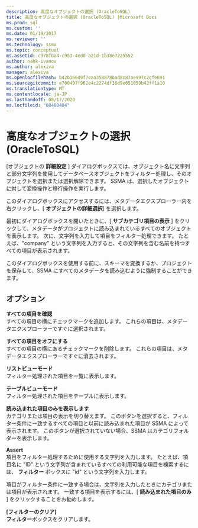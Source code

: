 ```yaml
---
description: 高度なオブジェクトの選択 (OracleToSQL)
title: 高度なオブジェクトの選択 (OracleToSQL) |Microsoft Docs
ms.prod: sql
ms.custom: ''
ms.date: 01/19/2017
ms.reviewer: ''
ms.technology: ssma
ms.topic: conceptual
ms.assetid: c978fba4-c953-4ed0-a21d-1b38e7225552
author: nahk-ivanov
ms.author: alexiva
manager: alexiva
ms.openlocfilehash: b42b166d9f7eaa358878bad8c87ae997c2cfe691
ms.sourcegitcommit: e700497f962e4c2274df16d9e651059b42ff1a10
ms.translationtype: MT
ms.contentlocale: ja-JP
ms.lasthandoff: 08/17/2020
ms.locfileid: "88480484"
---
```

# <a name="advanced-object-selection--oracletosql"></a>高度なオブジェクトの選択 (OracleToSQL)
[オブジェクトの **詳細設定** ] ダイアログボックスでは、オブジェクト名に文字列と部分文字列を使用してデータベースオブジェクトをフィルター処理し、そのオブジェクトを選択または選択解除できます。 SSMA は、選択したオブジェクトに対して変換操作と移行操作を実行します。  
  
このダイアログボックスにアクセスするには、メタデータエクスプローラー内を右クリックし、[ **オブジェクトの詳細選択**] を選択します。  
  
最初にダイアログボックスを開いたときに、[ **サブカテゴリ項目の表示** ] をクリックして、メタデータがプロジェクトに読み込まれているすべてのオブジェクトを表示します。 次に、文字列を入力して項目をフィルター処理できます。 たとえば、"company" という文字列を入力すると、その文字列を含む名前を持つすべての項目が表示されます。  
  
このダイアログボックスを使用する前に、スキーマを変換するか、プロジェクトを保存して、SSMA にすべてのメタデータを読み込むように強制することができます。  
  
## <a name="options"></a>オプション  
**すべての項目を確認**  
すべての項目の横にチェックマークを追加します。 これらの項目は、メタデータエクスプローラーですぐに選択されます。  
  
**すべての項目をオフにする**  
すべての項目の横にあるチェックマークを削除します。 これらの項目は、メタデータエクスプローラーですぐに消去されます。  
  
**リストビューモード**  
フィルター処理された項目を一覧に表示します。  
  
**テーブルビューモード**  
フィルター処理された項目をテーブルに表示します。  
  
**読み込まれた項目のみを表示します**  
カテゴリまたは項目の表示を切り替えます。 このボタンを選択すると、フィルター条件に一致するすべての項目と以前に読み込まれた項目が SSMA によって表示されます。 このボタンが選択されていない場合、SSMA はカテゴリフォルダーを表示します。  
  
**Assert**  
項目をフィルター処理するために使用する文字列を入力します。 たとえば、項目名に "ID" という文字列が含まれているすべての利用可能な項目を検索するには、 **フィルター** ボックスに "id" という文字列を入力します。  
  
項目がフィルター条件に一致する場合は、文字列を入力したときにカテゴリまたは項目が表示されます。 一致する項目を表示するには、[ **読み込まれた項目のみ** ] をクリックすることをお勧めします。  
  
**[フィルターのクリア]**  
**フィルター**ボックスをクリアします。  
  
